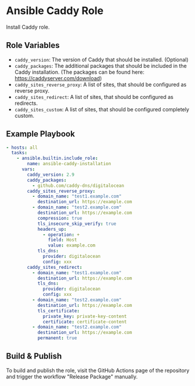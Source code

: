 Ansible Caddy Role
==================

Install Caddy role.

## Role Variables

- `caddy_version`: The version of Caddy that should be installed. (Optional)
- `caddy_packages`: The additional packages that should be included in the Caddy installation. (The packages can be found here: https://caddyserver.com/download)
- `caddy_sites_reverse_proxy`: A list of sites, that should be configured as reverse proxy.
- `caddy_sites_redirect`: A list of sites, that should be configured as redirects.
- `caddy_sites_custom`: A list of sites, that should be configured completely custom.

## Example Playbook

```yaml
- hosts: all
  tasks:
    - ansible.builtin.include_role:
        name: ansible-caddy-installation
      vars:
        caddy_version: 2.9
        caddy_packages:
          - github.com/caddy-dns/digitalocean
        caddy_sites_reverse_proxy:
          - domain_name: "test1.example.com"
            destination_url: https://example.com
          - domain_name: "test2.example.com"
            destination_url: https://example.com
            compression: true
            tls_insecure_skip_verify: true
            headers_up:
              - operation: +
                field: Host
                value: example.com
            tls_dns:
              provider: digitalocean
              config: xxx
        caddy_sites_redirect:
          - domain_name: "test1.example.com"
            destination_url: https://example.com
            tls_dns:
              provider: digitalocean
              config: xxx
          - domain_name: "test2.example.com"
            destination_url: https://example.com
            tls_certificate:
              private_key: private-key-content
              certificate: certificate-content
          - domain_name: "test2.example.com"
            destination_url: https://example.com
            permanent: true
```

## Build & Publish

To build and publish the role, visit the GitHub Actions page of the repository and trigger the workflow "Release Package" manually.
